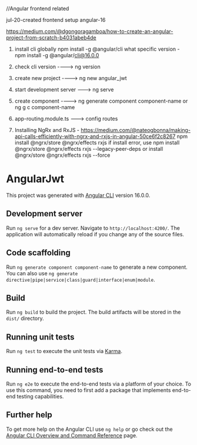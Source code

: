 //Angular frontend related

jul-20-created frontend setup angular-16

https://medium.com/@dgongoragamboa/how-to-create-an-angular-project-from-scratch-b4031abeb4de


1. install cli globally
    npm install -g @angular/cli
    what specific version - npm install -g @angular/cli@16.0.0

2. check cli version ----> ng version

3. create new project ----> ng new angular_jwt

4. start development server ---> ng serve

5. create component ----> ng generate component component-name or ng g c component-name

6. app-routing.module.ts ---> config routes


7. Installing NgRx and RxJS - https://medium.com/@nateogbonna/making-api-calls-efficiently-with-ngrx-and-rxjs-in-angular-50ce6f2c8267
    npm install @ngrx/store @ngrx/effects rxjs
if install error, use npm install @ngrx/store @ngrx/effects rxjs --legacy-peer-deps or install @ngrx/store @ngrx/effects rxjs --force






















# AngularJwt

This project was generated with [Angular CLI](https://github.com/angular/angular-cli) version 16.0.0.

## Development server

Run `ng serve` for a dev server. Navigate to `http://localhost:4200/`. The application will automatically reload if you change any of the source files.

## Code scaffolding

Run `ng generate component component-name` to generate a new component. You can also use `ng generate directive|pipe|service|class|guard|interface|enum|module`.

## Build

Run `ng build` to build the project. The build artifacts will be stored in the `dist/` directory.

## Running unit tests

Run `ng test` to execute the unit tests via [Karma](https://karma-runner.github.io).

## Running end-to-end tests

Run `ng e2e` to execute the end-to-end tests via a platform of your choice. To use this command, you need to first add a package that implements end-to-end testing capabilities.

## Further help

To get more help on the Angular CLI use `ng help` or go check out the [Angular CLI Overview and Command Reference](https://angular.io/cli) page.
